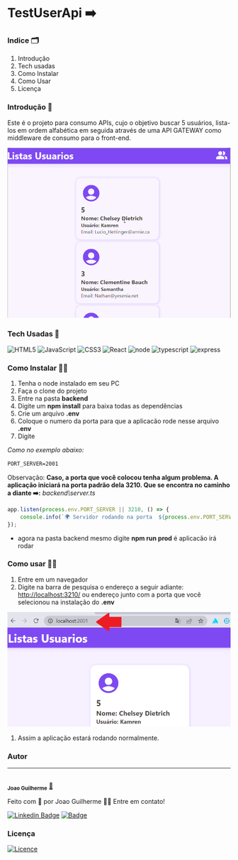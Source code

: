 # TestUserApi ➡️

### Indice 🗂️

1. Introdução
2. Tech usadas
3. Como Instalar
4. Como Usar
5. Licença

### Introdução 🚪

Este é o projeto para consumo APIs, cujo o objetivo buscar 5 usuários, lista-los em ordem alfabética em seguida através de uma API GATEWAY como middleware de consumo para o front-end.

![url.png](./assets/apres.gif)

### Tech Usadas 🦾



![HTML5](https://img.shields.io/badge/html5-%23E34F26.svg?style=for-the-badge&logo=html5&logoColor=white)
![JavaScript](https://img.shields.io/badge/javascript-%23323330.svg?style=for-the-badge&logo=javascript&logoColor=%23F7DF1E)
![CSS3](https://img.shields.io/badge/css3-%231572B6.svg?style=for-the-badge&logo=css3&logoColor=white)
![React](https://img.shields.io/badge/react-%2320232a.svg?style=for-the-badge&logo=react&logoColor=%2361DAFB)
![node](https://img.shields.io/badge/Node.js-43853D?style=for-the-badge&logo=node.js&logoColor=white)
![typescript](https://img.shields.io/badge/TypeScript-007ACC?style=for-the-badge&logo=typescript&logoColor=white)
![express](https://img.shields.io/badge/Express.js-404D59?style=for-the-badge)


### Como Instalar 🧑‍🔧

1. Tenha o node instalado em seu PC
2. Faça o clone do projeto
3. Entre na pasta **backend**
4. Digite um **npm install** para baixa todas as dependências
5. Crie um arquivo **.env**
6. Coloque o numero da porta para que a aplicacão rode nesse arquivo **.env**
7. Digite 

*Como no exemplo abaixo:*

```markdown
PORT_SERVER=2001
```

Observação: **Caso, a porta que você colocou tenha algum problema. A aplicação iniciará na porta padrão dela 3210. Que se encontra no caminho a diante ➡️:**  *backend\server.ts*

```jsx
app.listen(process.env.PORT_SERVER || 3210, () => {
    console.info(`🌍 Servidor rodando na porta  ${process.env.PORT_SERVER}`)
});
```

- agora na pasta backend mesmo digite **npm run prod** é aplicacão irá rodar

### Como usar 🙇‍♂️

1. Entre em um navegador
2. Digite na barra de pesquisa o endereço a seguir adiante: [http://localhost:3210/](http://localhost:3210/users/) ou endereço junto com a porta que você selecionou na instalação do **.env**

![url.png](./assets/url.png)

1. Assim a aplicação estará rodando normalmente.

### Autor
---
 <img style="border-radius: 50%;" src="https://avatars.githubusercontent.com/u/80895578?v=4" width="100px;" alt=""/>
 <br />
 <sub><b>Joao Guilherme</b></sub></a> <a href="https://github.com/JoaoG23/">🚀</a>


Feito com 🤭 por Joao Guilherme 👋🏽 Entre em contato!

[![Linkedin Badge](https://img.shields.io/badge/-Joao-blue?style=flat-square&logo=Linkedin&logoColor=white&link=https://www.linkedin.com/in/jaoo/)](https://www.linkedin.com/in/joaog123/) 
[![Badge](https://img.shields.io/badge/-joaoguilherme94@live.com-c80?style=flat-square&logo=Microsoft&logoColor=white&link=mailto:joaoguilherme94@live.com)](mailto:joaoguilherme94@live.com)

### **Licença**
[![Licence](https://img.shields.io/github/license/Ileriayo/markdown-badges?style=for-the-badge)](./LICENSE)
